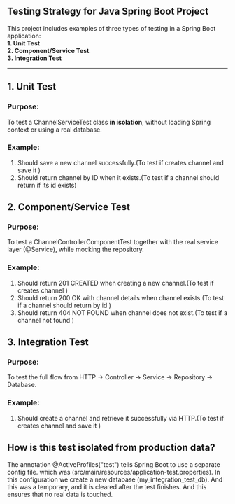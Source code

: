 ## Testing Strategy for Java Spring Boot Project

This project includes examples of three types of testing in a Spring Boot application:  
**1. Unit Test**  
**2. Component/Service Test**  
**3. Integration Test**
 
---

## 1. Unit Test

### Purpose:
To test a ChannelServiceTest class **in isolation**, without loading Spring context or using a real database.

### Example:
1. Should save a new channel successfully.(To test if creates channel and save it )
2. Should return channel by ID when it exists.(To test if a channel should return if its id exists)


## 2. Component/Service Test
### Purpose:
To test a ChannelControllerComponentTest together with the real service layer (@Service), while mocking the repository.

### Example:
1. Should return 201 CREATED when creating a new channel.(To test if creates channel )
2. Should return 200 OK with channel details when channel exists.(To test if a channel should return by id )
3. Should return 404 NOT FOUND when channel does not exist.(To test if a channel not found )


## 3. Integration Test
### Purpose:
To test the full flow from HTTP → Controller → Service → Repository → Database.

### Example:
1. Should create a channel and retrieve it successfully via HTTP.(To test if creates channel and save it )


## How is this test isolated from production data?
The annotation @ActiveProfiles("test") tells Spring Boot to use a separate config file.
which was (src/main/resources/application-test.properties). In this configuration we create a new database (my_integration_test_db). And this was a temporary, and it is cleared after the test finishes. And this ensures that no real data is touched.





